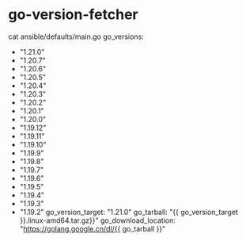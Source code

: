 # go-version-fetcher
cat ansible/defaults/main.go
go_versions:
  - "1.21.0"
  - "1.20.7"
  - "1.20.6"
  - "1.20.5"
  - "1.20.4"
  - "1.20.3"
  - "1.20.2"
  - "1.20.1"
  - "1.20.0"
  - "1.19.12"
  - "1.19.11"
  - "1.19.10"
  - "1.19.9"
  - "1.19.8"
  - "1.19.7"
  - "1.19.6"
  - "1.19.5"
  - "1.19.4"
  - "1.19.3"
  - "1.19.2"
go_version_target: "1.21.0"
go_tarball: "{{ go_version_target }}.linux-amd64.tar.gz}}"
go_download_location: "https://golang.google.cn/dl/{{ go_tarball }}"
